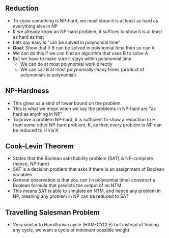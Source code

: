 ## Reduction
- To show something is NP-hard, we must show it is at least as hard as everything else in NP
- If we already know an NP-hard problem, it suffices to show it is at least as hard as that
- Lets say easy is "can be solved in polynomial time"
- **Goal**: Show that if B can be solved in polynomial time then so can A
- We can do this if we can find an algorithm that uses B to solve A
- But we have to make sure it stays within polynomial time:
	- We can do at most polynomial work directly
	- We can call B at most polynomially-many times (product of polynomials is polynomial)

## NP-Hardness 
- This gives us a kind of lower bound on the problem
- This is what we mean when we say the problems in NP-hard are "as hard as anything in NP"
- To prove a problem NP-hard, it is sufficient to show a reduction to H from some other NP-hard problem, K, as then every problem in NP can be reduced to H via K

## Cook-Levin Theorem
- States that the Boolean satisfiability problem (SAT) is NP-complete (hence, NP-hard)
- SAT is a decision problem that asks if there is an assignment of Boolean variables
- General observation is that you can (in polynomial time) construct a Boolean formula that predicts the output of an NTM
- This means SAT is able to simulate an NTM, and hence any problem in NP, meaning any problem in NP can be reduced to SAT

## Travelling Salesman Problem
- Very similar to Hamiltonian cycle (HAM-CYCLE) but instead of finding any cycle, we want a cycle of minimum possible weight